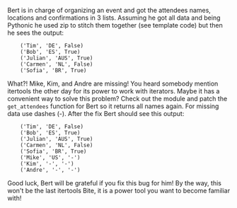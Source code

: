 Bert is in charge of organizing an event and got the attendees names, locations and confirmations in 3 lists. Assuming he got all data and being Pythonic he used zip to stitch them together (see template code) but then he sees the output:
```
    ('Tim', 'DE', False)
    ('Bob', 'ES', True)
    ('Julian', 'AUS', True)
    ('Carmen', 'NL', False)
    ('Sofia', 'BR', True)
```
What?! Mike, Kim, and Andre are missing! You heard somebody mention itertools the other day for its power to work with iterators. Maybe it has a convenient way to solve this problem? Check out the module and patch the `get_attendees` function for Bert so it returns all names again. For missing data use dashes (-). After the fix Bert should see this output:
```
    ('Tim', 'DE', False)
    ('Bob', 'ES', True)
    ('Julian', 'AUS', True)
    ('Carmen', 'NL', False)
    ('Sofia', 'BR', True)
    ('Mike', 'US', '-')
    ('Kim', '-', '-')
    ('Andre', '-', '-')
```
Good luck, Bert will be grateful if you fix this bug for him! By the way, this won't be the last itertools Bite, it is a power tool you want to become familiar with!

